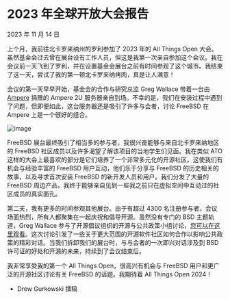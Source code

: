 # 2023 年全球开放大会报告

2023 年 11 月 14 日

上个月，我前往北卡罗来纳州的罗利参加了 2023 年的 All Things Open 大会。虽然基金会过去曾在展台设有工作人员，但这是我第一次亲自参加这个会议。我在会议前一天飞到了罗利，并在设置基金会展台之前有时间参观了这个城市。我结束了这一天，尝试了我的第一顿北卡罗来纳烤肉，真是让人满意！

会议的第一天早早开始，基金会的合作与研究总监 Greg Wallace 带着一台由 [Ampere](https://amperecomputing.com/) 捐赠的 Ampere 2U 服务器亲自到场。不幸的是，我们在安装过程中遇到了问题，但即便如此，这台服务器还是吸引了许多与会者，讨论 FreeBSD 在 Ampere 上是一个很好的组合。

![image](https://github.com/Canvis-Me/Translated-articles/assets/55122738/8c63cfd0-2dff-4467-bffc-26ab6e97eea1)


FreeBSD 展台最终吸引了相当多的参与者，我很兴奋能够与来自北卡罗来纳地区的 FreeBSD 社区成员以及许多渴望了解该项目的当地学生们见面。我在类似 ATO 这样的大会上最喜欢的部分是它们培养了一个非常多元化的开源社区。这使我们有机会与经验丰富的 FreeBSD 用户互动，他们乐于分享与 FreeBSD 的历史相关的故事，以及寻求首次安装 FreeBSD 的新开发人员和用户。我们分发了大量的 FreeBSD 周边产品，我终于能够亲自见到一些我之前只在虚拟空间中互动过的社区成员的真实面孔。

第二天，我有更多的时间参观其他展台。由于有超过 4300 名注册参与者，会议场面热烈，所有人都聚集在一起庆祝和倡导开源。虽然没有专门的 BSD 主题轨道，Greg Wallace 参与了开源倡议组织的开源与公共政策小组讨论，[您可以在这里观看](https://www.youtube.com/watch?v=zKZvBWfvCmY)。这次讨论引发了一些关于更大范围的开源软件社区如何合作以影响公共政策的精彩对话。当我们拆卸我们的展台时，与与会者的一次即兴对话涉及到 BSD 许可证的好处和开源的未来，持续到了会议结束后。

我非常享受我的第一个 All Things Open，很高兴有机会与 FreeBSD 用户和更广泛的开源社区讨论有关 FreeBSD 的话题。我期待着 All Things Open 2024！

- Drew Gurkowski 撰稿
